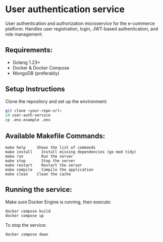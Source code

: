 # User authentication service
User authentication and authorization microservice for the e-commerce platform. Handles user registration, login, JWT-based authentication, and role management.

## Requirements:
- Golang 1.23+
- Docker & Docker Compose
- MongoDB (preferably)

## Setup Instructions  

Clone the repository and set up the environment:  

```sh
git clone <your-repo-url>
cd user-auth-service
cp .env.example .env
```
## Available Makefile Commands:
```
make help     Shows the list of commands
make install	Install missing dependencies (go mod tidy)
make run	    Run the server
make stop	    Stop the server
make restart	Restart the server
make compile	Compile the application
make clean	  Clean the cache
```

## Running the service:
Make sure Docker Engine is running, then execute:
```
docker compose build
docker compose up
```
To stop the service:
```
docker compose down
```

